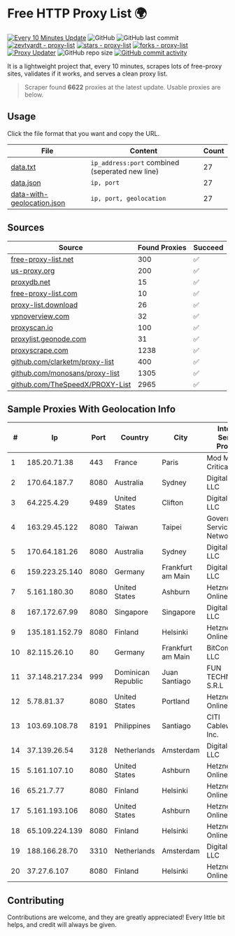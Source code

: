 
# Free HTTP Proxy List 🌍

[![Every 10 Minutes Update](https://github.com/mertguvencli/http-proxy-list/actions/workflows/main.yml/badge.svg?branch=main)](https://github.com/mertguvencli/http-proxy-list/actions/workflows/main.yml)
![GitHub](https://img.shields.io/github/license/mertguvencli/http-proxy-list)
![GitHub last commit](https://img.shields.io/github/last-commit/mertguvencli/http-proxy-list)
[![zevtyardt - proxy-list](https://img.shields.io/static/v1?label=zevtyardt&message=proxy-list&color=blue&logo=github)](https://github.com/zevtyardt/proxy-list "Go to GitHub repo")
[![stars - proxy-list](https://img.shields.io/github/stars/zevtyardt/proxy-list?style=social)](https://github.com/zevtyardt/proxy-list)
[![forks - proxy-list](https://img.shields.io/github/forks/zevtyardt/proxy-list?style=social)](https://github.com/zevtyardt/proxy-list)
[![Proxy Updater](https://github.com/zevtyardt/proxy-list/workflows/Proxy%20Updater/badge.svg)](https://github.com/zevtyardt/proxy-list/actions?query=workflow:"Proxy+Updater")
![GitHub repo size](https://img.shields.io/github/repo-size/zevtyardt/proxy-list)
[![GitHub commit activity](https://img.shields.io/github/commit-activity/m/zevtyardt/proxy-list?logo=commits)](https://github.com/zevtyardt/proxy-list/commits/main)

It is a lightweight project that, every 10 minutes, scrapes lots of free-proxy sites, validates if it works, and serves a clean proxy list.

> Scraper found **6622** proxies at the latest update. Usable proxies are below.

## Usage

Click the file format that you want and copy the URL.

|File|Content|Count|
|----|-------|-----|
|[data.txt](https://raw.githubusercontent.com/mertguvencli/http-proxy-list/main/proxy-list/data.txt)|`ip_address:port` combined (seperated new line)|27|
|[data.json](https://raw.githubusercontent.com/mertguvencli/http-proxy-list/main/proxy-list/data.json)|`ip, port`|27|
|[data-with-geolocation.json](https://raw.githubusercontent.com/mertguvencli/http-proxy-list/main/proxy-list/data-with-geolocation.json)|`ip, port, geolocation`|27|

## Sources

|Source|Found Proxies|Succeed|
|------|-------------|-------|
|[free-proxy-list.net](https://free-proxy-list.net)|300|✅|
|[us-proxy.org](https://www.us-proxy.org)|200|✅|
|[proxydb.net](http://proxydb.net)|15|✅|
|[free-proxy-list.com](https://free-proxy-list.com/?page=&port=&type%5B%5D=http&type%5B%5D=https&up_time=0&search=Search)|10|✅|
|[proxy-list.download](https://www.proxy-list.download/HTTP)|26|✅|
|[vpnoverview.com](https://vpnoverview.com/privacy/anonymous-browsing/free-proxy-servers)|32|✅|
|[proxyscan.io](https://www.proxyscan.io)|100|✅|
|[proxylist.geonode.com](https://proxylist.geonode.com/api/proxy-list?limit=300&page=1&sort_by=lastChecked&sort_type=desc&protocols=http,https)|31|✅|
|[proxyscrape.com](https://api.proxyscrape.com/v2/?request=displayproxies&protocol=http&timeout=10000&country=all&ssl=all&anonymity=all)|1238|✅|
|[github.com/clarketm/proxy-list](https://raw.githubusercontent.com/clarketm/proxy-list/master/proxy-list-raw.txt)|400|✅|
|[github.com/monosans/proxy-list](https://raw.githubusercontent.com/monosans/proxy-list/main/proxies/http.txt)|1305|✅|
|[github.com/TheSpeedX/PROXY-List](https://raw.githubusercontent.com/TheSpeedX/PROXY-List/master/http.txt)|2965|✅|


## Sample Proxies With Geolocation Info

|#|Ip|Port|Country|City|Internet Service Provider|
|-|--|----|-------|----|-------------------------|
|1|185.20.71.38|443|France|Paris|Mod Mission Critical LLC|
|2|170.64.187.7|8080|Australia|Sydney|DigitalOcean, LLC|
|3|64.225.4.29|9489|United States|Clifton|DigitalOcean, LLC|
|4|163.29.45.122|8080|Taiwan|Taipei|Government Service Network|
|5|170.64.181.26|8080|Australia|Sydney|DigitalOcean, LLC|
|6|159.223.25.140|8080|Germany|Frankfurt am Main|DigitalOcean, LLC|
|7|5.161.180.30|8080|United States|Ashburn|Hetzner Online GmbH|
|8|167.172.67.99|8080|Singapore|Singapore|DigitalOcean, LLC|
|9|135.181.152.79|8080|Finland|Helsinki|Hetzner Online GmbH|
|10|82.115.26.10|80|Germany|Frankfurt am Main|BitCommand LLC|
|11|37.148.217.234|999|Dominican Republic|Juan Santiago|FUN TECHNOLOGY S.R.L|
|12|5.78.81.37|8080|United States|Portland|Hetzner Online GmbH|
|13|103.69.108.78|8191|Philippines|Santiago|CITI Cableworld Inc.|
|14|37.139.26.54|3128|Netherlands|Amsterdam|DigitalOcean, LLC|
|15|5.161.107.10|8080|United States|Ashburn|Hetzner Online GmbH|
|16|65.21.7.77|8080|Finland|Helsinki|Hetzner Online GmbH|
|17|5.161.193.106|8080|United States|Ashburn|Hetzner Online GmbH|
|18|65.109.224.139|8080|Finland|Helsinki|Hetzner Online GmbH|
|19|188.166.28.70|3310|Netherlands|Amsterdam|DigitalOcean, LLC|
|20|37.27.6.107|8080|Finland|Helsinki|Hetzner Online GmbH|



## Contributing

Contributions are welcome, and they are greatly appreciated! Every
little bit helps, and credit will always be given.

